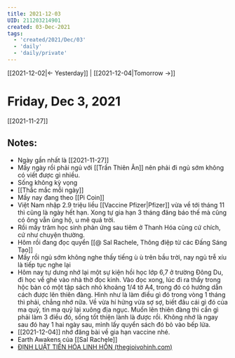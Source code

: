 ```yaml
---
title: 2021-12-03
UID: 211203214901
created: 03-Dec-2021
tags:
  - 'created/2021/Dec/03'
  - 'daily'
  - 'daily/private'
---
```

[[2021-12-02|<- Yesterday]] | [[2021-12-04|Tomorrow ->]]
# Friday, Dec 3, 2021
[[2021-11-27]]
## Notes:
- Ngày gần nhất là [[2021-11-27]]
- Mấy ngày rồi phải ngủ với [[Trần Thiên Ân]] nên phải đi ngủ sớm không có viết được gì nhiều.
- Sống không kỳ vọng
- [[Thắc mắc mỗi ngày]]
- Mấy nay đang theo [[Pi Coin]]
- Việt Nam nhập 2.9 triệu liều [[Vaccine Pfizer|Pfizer]] vừa về tới tháng 11 thì cũng là ngày hết hạn. Xong tự gia hạn 3 tháng đăng báo thế mà cũng có ông vẫn ủng hộ, u mê quá trời.
- Rồi mấy trăm học sinh phản ứng sau tiêm ở Thanh Hóa cũng cứ chích, cứ như chuyện thường.
- Hôm rồi đang đọc quyển [[@ Sal Rachele, Thông điệp từ các Đấng Sáng Tạo]]
- Mấy rồi ngủ sớm không nghe thấy tiếng ù ù trên bầu trời, nay ngủ trễ xíu là tiếp tục nghe lại
- Hôm nay tự dưng nhớ lại một sự kiện hồi học lớp 6,7 ở trường Đông Du, đi học về ghé vào nhà thờ đọc kinh. Vào đọc xong, lúc đi ra thấy trong hộc bàn có một tập sách nhỏ khoảng 1/4 tờ A4, trong đó có hướng dẫn cách được lên thiên đàng. Hình như là làm điều gì đó trong vòng 1 tháng thì phải, chẳng nhớ nữa. Về vừa hí hửng vừa sợ sợ, biết đâu cái gì đó của ma quỷ, tin ma quỷ lại xuông địa ngục. Muốn lên thiên đàng thì cần gì phải làm 3 điều đó, sống tốt thiện lành là được rồi. Không nhớ là ngay sau đó hay 1 hai ngày sau, mình lấy quyển sách đó bỏ vào bếp lửa.
- [[2021-12-04]] nhớ đăng bài về gia hạn vaccine nhé.
- Earth Awakens của [[Sal Rachele]]
- [ĐỊNH LUẬT TIẾN HÓA LINH HỒN (thegioivohinh.com)](http://thegioivohinh.com/diendan/showthread.php?459043-%C4%90%E1%BB%8ANH-LU%E1%BA%ACT-TI%E1%BA%BEN-H%C3%93A-LINH-H%E1%BB%92N)

